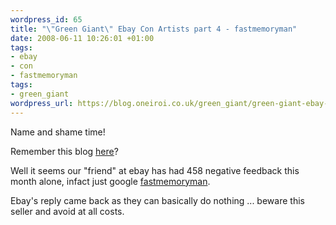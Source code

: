 ```yaml
--- 
wordpress_id: 65
title: "\"Green Giant\" Ebay Con Artists part 4 - fastmemoryman"
date: 2008-06-11 10:26:01 +01:00
tags: 
- ebay
- con
- fastmemoryman
tags: 
- green_giant
wordpress_url: https://blog.oneiroi.co.uk/green_giant/green-giant-ebay-con-artists-part-4-fastmemoryman
---
```

Name and shame time!

Remember this blog <a href="https://blog.oneiroi.co.uk/green-giant/green-giant-ebay-con-artists-part-3">here</a>?

Well it seems our "friend" at ebay has had 458 negative feedback this month alone, infact just google <a href="https://www.google.co.uk/search?q=fastmemoryman">fastmemoryman</a>.

Ebay's reply came back as they can basically do nothing ... beware this seller and avoid at all costs.
